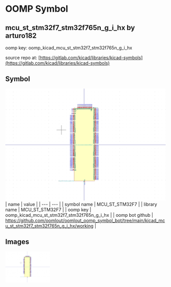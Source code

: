 # OOMP Symbol  
## mcu_st_stm32f7_stm32f765n_g_i_hx  by arturo182  
  
oomp key: oomp_kicad_mcu_st_stm32f7_stm32f765n_g_i_hx  
  
source repo at: [https://gitlab.com/kicad/libraries/kicad-symbols](https://gitlab.com/kicad/libraries/kicad-symbols)  
## Symbol  
  
[![working.png](working_600.png)](working.png)  
| name | value | 
| --- | --- | 
| symbol name | MCU_ST_STM32F7 | 
| library name | MCU_ST_STM32F7 | 
| oomp key | oomp_kicad_mcu_st_stm32f7_stm32f765n_g_i_hx | 
| oomp bot github | https://github.com/oomlout/oomlout_oomp_symbol_bot/tree/main/kicad_mcu_st_stm32f7_stm32f765n_g_i_hx/working | 
## Images  
  
[![working.png](working_140.png)](working.png)  

